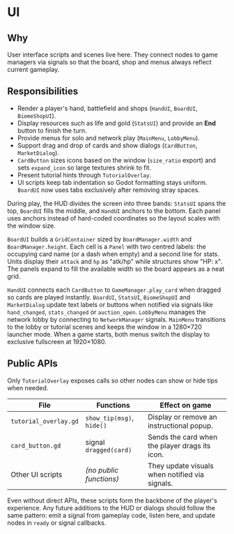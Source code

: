 # UI

## Why
User interface scripts and scenes live here. They connect nodes to game managers via signals so that the board, shop and menus always reflect current gameplay.

## Responsibilities
- Render a player's hand, battlefield and shops (`HandUI`, `BoardUI`, `BiomeShopUI`).
- Display resources such as life and gold (`StatsUI`) and provide an **End** button to finish the turn.
- Provide menus for solo and network play (`MainMenu`, `LobbyMenu`).
- Support drag and drop of cards and show dialogs (`CardButton`, `MarketDialog`).
- `CardButton` sizes icons based on the window (`size_ratio` export) and
  sets `expand_icon` so large textures shrink to fit.
- Present tutorial hints through `TutorialOverlay`.
- UI scripts keep tab indentation so Godot formatting stays uniform. `BoardUI`
  now uses tabs exclusively after removing stray spaces.

During play, the HUD divides the screen into three bands: `StatsUI` spans the
top, `BoardUI` fills the middle, and `HandUI` anchors to the bottom. Each panel
uses anchors instead of hard-coded coordinates so the layout scales with the
window size.

`BoardUI` builds a `GridContainer` sized by `BoardManager.width` and
`BoardManager.height`. Each cell is a `Panel` with two centred labels: the
occupying card name (or a dash when empty) and a second line for stats. Units
display their `attack` and `hp` as "atk/hp" while structures show "HP: x". The
panels expand to fill the available width so the board appears as a neat grid.

`HandUI` connects each `CardButton` to `GameManager.play_card` when dragged so cards are played instantly. `BoardUI`, `StatsUI`, `BiomeShopUI` and `MarketDialog` update text labels or buttons when notified via signals like `hand_changed`, `stats_changed` or `auction_open`. `LobbyMenu` manages the network lobby by connecting to `NetworkManager` signals. `MainMenu` transitions to the lobby or tutorial scenes and keeps the window in a 1280×720 launcher mode. When a game starts, both menus switch the display to exclusive fullscreen at 1920×1080.

## Public APIs
Only `TutorialOverlay` exposes calls so other nodes can show or hide tips when needed.

| File | Functions | Effect on game |
|------|-----------|----------------|
| `tutorial_overlay.gd` | `show_tip(msg)`, `hide()` | Display or remove an instructional popup. |
| `card_button.gd` | signal `dragged(card)` | Sends the card when the player drags its icon. |
| Other UI scripts | *(no public functions)* | They update visuals when notified via signals. |


Even without direct APIs, these scripts form the backbone of the player's experience. Any future additions to the HUD or dialogs should follow the same pattern: emit a signal from gameplay code, listen here, and update nodes in `ready` or signal callbacks.
